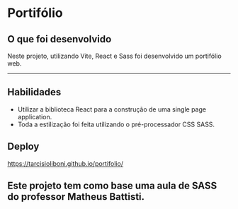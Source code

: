 # Portifólio





## O que foi desenvolvido

Neste projeto, utilizando Vite, React e Sass foi desenvolvido um portifólio web.

---

## Habilidades

* Utilizar a biblioteca React para a construção de uma single page application.
* Toda a estilização foi feita utilizando o pré-processador CSS SASS.

## Deploy

https://tarcisioliboni.github.io/portifolio/


## Este projeto tem como base uma aula de SASS do professor Matheus Battisti.

